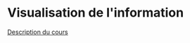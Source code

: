 # Visualisation de l'information
[Description du cours](https://directory.unamur.be/teaching/courses/IDASM103)